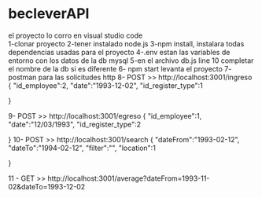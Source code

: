 # becleverAPI

el proyecto lo corro en visual studio code <BR>
1-clonar proyecto
2-tener instalado node.js
3-npm install, instalara todas dependencias usadas para el proyecto
4-.env estan las variables de entorno con los datos de la db mysql 
5-en el archivo db.js line 10  completar el nombre de la db si es diferente
6- npm start levanta el proyecto 
7- postman para las solicitudes http
8- POST >> http://localhost:3001/ingreso 
{
        "id_employee":2,
        "date":"1993-12-02",
        "id_register_type":1
        
}

9- POST >> http://localhost:3001/egreso
{
        "id_employee":1,
        "date":"12/03/1993",
        "id_register_type":2
        
}
10- POST >> http://localhost:3001/search
{
        "dateFrom":"1993-02-12",
        "dateTo":"1994-02-12",
        "filter":"",
        "location":1
        
}

11 - GET >> http://localhost:3001/average?dateFrom=1993-11-02&dateTo=1993-12-02
